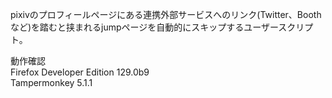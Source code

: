 pixivのプロフィールページにある連携外部サービスへのリンク(Twitter、Boothなど)を踏むと挟まれるjumpページを自動的にスキップするユーザースクリプト。  
  
動作確認  
Firefox Developer Edition 129.0b9  
Tampermonkey 5.1.1
